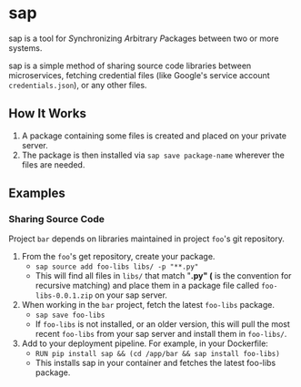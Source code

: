 # sap

sap is a tool for *S*ynchronizing *A*rbitrary *P*ackages between
two or more systems.

sap is a simple method of sharing source code libraries between microservices,
fetching credential files (like Google's service account `credentials.json`),
or any other files.

## How It Works

1. A package containing some files is created and placed on your private server.
2. The package is then installed via `sap save package-name` wherever the files are needed.

## Examples

### Sharing Source Code

Project `bar` depends on libraries maintained in project `foo`'s git repository.

1. From the `foo`'s get repository, create your package.
    * `sap source add foo-libs libs/ -p "**.py"`
    * This will find all files in `libs/` that match "**.py" (** is the convention for recursive matching) and place them in a package file called `foo-libs-0.0.1.zip` on your sap server.
2. When working in the `bar` project, fetch the latest `foo-libs` package.
    * `sap save foo-libs`
    * If `foo-libs` is not installed, or an older version, this will pull the most recent `foo-libs` from your sap server and install them in `foo-libs/`.
3. Add to your deployment pipeline. For example, in your Dockerfile:
    * `RUN pip install sap && (cd /app/bar && sap install foo-libs)`
    * This installs sap in your container and fetches the latest foo-libs package.

